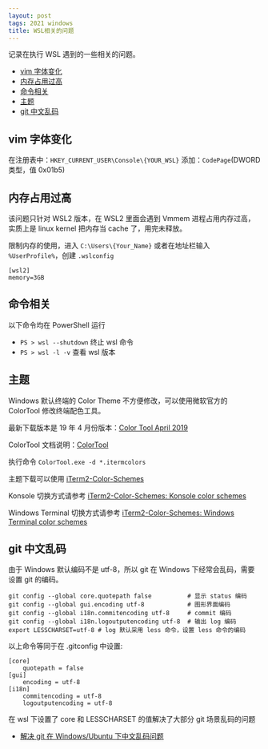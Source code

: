 ```yaml
---
layout: post
tags: 2021 windows
title: WSL相关的问题
---
```


记录在执行 WSL 遇到的一些相关的问题。

<!-- vim-markdown-toc GFM -->

- [vim 字体变化](#vim-字体变化)
- [内存占用过高](#内存占用过高)
- [命令相关](#命令相关)
- [主题](#主题)
- [git 中文乱码](#git-中文乱码)

<!-- vim-markdown-toc -->

## vim 字体变化

在注册表中：`HKEY_CURRENT_USER\Console\{YOUR_WSL}` 添加：`CodePage`(DWORD 类型，值 0x01b5)

## 内存占用过高

该问题只针对 WSL2 版本，在 WSL2 里面会遇到 Vmmem 进程占用内存过高，实质上是 linux kernel 把内存当 cache 了，用完未释放。

限制内存的使用，进入 `C:\Users\{Your_Name}` 或者在地址栏输入 `%UserProfile%`，创建 `.wslconfig`

```plain
[wsl2]
memory=3GB
```

## 命令相关

以下命令均在 PowerShell 运行

- `PS > wsl --shutdown` 终止 wsl 命令
- `PS > wsl -l -v` 查看 wsl 版本

## 主题

Windows 默认终端的 Color Theme 不方便修改，可以使用微软官方的 ColorTool 修改终端配色工具。

最新下载版本是 19 年 4 月份版本：[Color Tool April 2019](https://github.com/microsoft/terminal/releases/tag/1904.29002)

ColorTool 文档说明：[ColorTool](https://github.com/microsoft/terminal/blob/main/src/tools/ColorTool/README.md)

执行命令 `ColorTool.exe -d *.itermcolors`

主题下载可以使用 [iTerm2-Color-Schemes](https://github.com/mbadolato/iTerm2-Color-Schemes)

Konsole 切换方式请参考 [iTerm2-Color-Schemes: Konsole color schemes](https://github.com/mbadolato/iTerm2-Color-Schemes#konsole-color-schemes)

Windows Terminal 切换方式请参考 [iTerm2-Color-Schemes: Windows Terminal color schemes](https://github.com/mbadolato/iTerm2-Color-Schemes#windows-terminal-color-schemes)

## git 中文乱码

由于 Windows 默认编码不是 utf-8，所以 git 在 Windows 下经常会乱码，需要设置 git 的编码。

```shell
git config --global core.quotepath false          # 显示 status 编码
git config --global gui.encoding utf-8            # 图形界面编码
git config --global i18n.commitencoding utf-8     # commit 编码
git config --global i18n.logoutputencoding utf-8  # 输出 log 编码
export LESSCHARSET=utf-8 # log 默认采用 less 命令，设置 less 命令的编码
```

以上命令等同于在 .gitconfig 中设置:

```shell
[core]
    quotepath = false
[gui]
    encoding = utf-8
[i18n]
    commitencoding = utf-8
    logoutputencoding = utf-8
```

在 wsl 下设置了 core 和 LESSCHARSET 的值解决了大部分 git 场景乱码的问题

- [解决 git 在 Windows/Ubuntu 下中文乱码问题](https://blog.csdn.net/bingyu9875/article/details/88196929)
